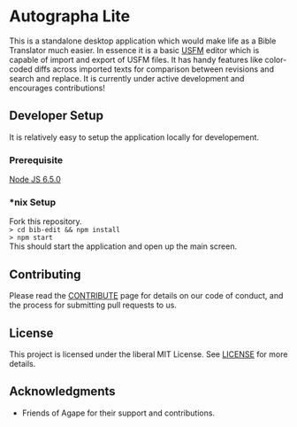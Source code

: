 # Autographa Lite

This is a standalone desktop application which would make life as a Bible Translator much easier. In essence it is a basic [USFM](http://paratext.org/about/usfm) editor which is capable of import and export of USFM files. It has handy features like color-coded diffs across imported texts for comparison between revisions and search and replace. It is currently under active development and encourages contributions!

## Developer Setup
It is relatively easy to setup the application locally for developement.


### Prerequisite
[Node JS 6.5.0](https://nodejs.org/download/release/v6.5.0/)

### *nix Setup  
Fork this repository.   
```> cd bib-edit && npm install ```   
```> npm start```
<br>
This should start the application and open up the main screen.

## Contributing
Please read the [CONTRIBUTE](https://github.com/Bridgeconn/bib-edit/blob/master/CONTRIBUTE.md) page for details on our code of conduct, and the process for submitting pull requests to us.

## License
This project is licensed under the liberal MIT License. See [LICENSE](https://github.com/Bridgeconn/bib-edit/blob/master/LICENSE) for more details.

## Acknowledgments
* Friends of Agape for their support and contributions.
